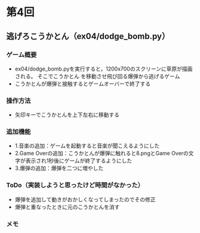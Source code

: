 # 第4回
## 逃げろこうかとん（ex04/dodge_bomb.py）
### ゲーム概要
- ex04/dodge_bomb.pyを実行すると，1200x700のスクリーンに草原が描画される。
そこでこうかとん
を移動させ飛び回る爆弾から逃げるゲーム
- こうかとんが爆弾と接触するとゲームオーバーで終了する
### 操作方法
- 矢印キーでこうかとんを上下左右に移動する
### 追加機能
- 1.音楽の追加：ゲームを起動すると音楽が聞こえるようにした
- 2.Game Overの追加：こうかとんが爆弾に触れると8.pngとGame Overの文字が表示され1秒後にゲームが終了するようにした
- 3.爆弾の追加：爆弾を二つに増やした
### ToDo（実装しようと思ったけど時間がなかった）
- 爆弾を追加して動きがおかしくなってしまったのでその修正
- 爆弾と重なったときに元のこうかとんを消す
### メモ